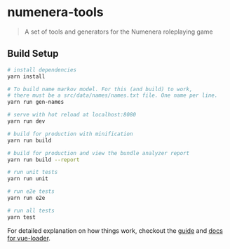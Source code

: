 # numenera-tools

> A set of tools and generators for the Numenera roleplaying game

## Build Setup

``` bash
# install dependencies
yarn install

# To build name markov model. For this (and build) to work,
# there must be a src/data/names/names.txt file. One name per line.
yarn run gen-names

# serve with hot reload at localhost:8080
yarn run dev

# build for production with minification
yarn run build

# build for production and view the bundle analyzer report
yarn run build --report

# run unit tests
yarn run unit

# run e2e tests
yarn run e2e

# run all tests
yarn test
```

For detailed explanation on how things work, checkout the [guide](http://vuejs-templates.github.io/webpack/) and [docs for vue-loader](http://vuejs.github.io/vue-loader).
